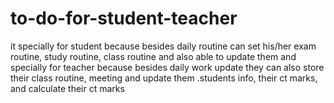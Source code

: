 # to-do-for-student-teacher

it specially for student because besides daily routine can set his/her exam routine, study routine, class routine and also able to update them
and specially for teacher because besides daily work update they can also store their class routine, meeting and update them .students info, their ct marks, and calculate their ct marks

